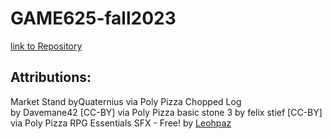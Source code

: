 # GAME625-fall2023


[link to Repository](https://github.com/SaraHashemii/game625-fall2023/tree/main/assignments/assignment02)


## Attributions:<br>
Market Stand byQuaternius via Poly Pizza
Chopped Log by Davemane42 [CC-BY] via Poly Pizza
basic stone 3 by felix stief [CC-BY] via Poly Pizza
RPG Essentials SFX - Free! by [Leohpaz]( https://leohpaz.itch.io)
